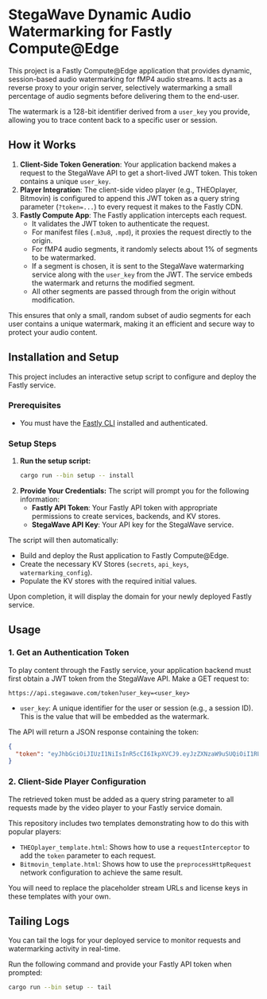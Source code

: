 # StegaWave Dynamic Audio Watermarking for Fastly Compute@Edge

This project is a Fastly Compute@Edge application that provides dynamic, session-based audio watermarking for fMP4 audio streams. It acts as a reverse proxy to your origin server, selectively watermarking a small percentage of audio segments before delivering them to the end-user.

The watermark is a 128-bit identifier derived from a `user_key` you provide, allowing you to trace content back to a specific user or session.

## How it Works

1.  **Client-Side Token Generation**: Your application backend makes a request to the StegaWave API to get a short-lived JWT token. This token contains a unique `user_key`.
2.  **Player Integration**: The client-side video player (e.g., THEOplayer, Bitmovin) is configured to append this JWT token as a query string parameter (`?token=...`) to every request it makes to the Fastly CDN.
3.  **Fastly Compute App**: The Fastly application intercepts each request.
    *   It validates the JWT token to authenticate the request.
    *   For manifest files (`.m3u8`, `.mpd`), it proxies the request directly to the origin.
    *   For fMP4 audio segments, it randomly selects about 1% of segments to be watermarked.
    *   If a segment is chosen, it is sent to the StegaWave watermarking service along with the `user_key` from the JWT. The service embeds the watermark and returns the modified segment.
    *   All other segments are passed through from the origin without modification.

This ensures that only a small, random subset of audio segments for each user contains a unique watermark, making it an efficient and secure way to protect your audio content.

## Installation and Setup

This project includes an interactive setup script to configure and deploy the Fastly service.

### Prerequisites

- You must have the [Fastly CLI](https://developer.fastly.com/learning/tools/cli/#installation) installed and authenticated.

### Setup Steps

1.  **Run the setup script:**
    ```bash
    cargo run --bin setup -- install
    ```
2.  **Provide Your Credentials:** The script will prompt you for the following information:
    *   **Fastly API Token**: Your Fastly API token with appropriate permissions to create services, backends, and KV stores.
    *   **StegaWave API Key**: Your API key for the StegaWave service.

The script will then automatically:
- Build and deploy the Rust application to Fastly Compute@Edge.
- Create the necessary KV Stores (`secrets`, `api_keys`, `watermarking_config`).
- Populate the KV stores with the required initial values.

Upon completion, it will display the domain for your newly deployed Fastly service.

## Usage

### 1. Get an Authentication Token

To play content through the Fastly service, your application backend must first obtain a JWT token from the StegaWave API. Make a GET request to:

`https://api.stegawave.com/token?user_key=<user_key>`

- `user_key`: A unique identifier for the user or session (e.g., a session ID). This is the value that will be embedded as the watermark.

The API will return a JSON response containing the token:

```json
{
  "token": "eyJhbGciOiJIUzI1NiIsInR5cCI6IkpXVCJ9.eyJzZXNzaW9uSUQiOiI1RUVEQzVDRTg5NDI2NUJDNTdERkM4NThCMTgzNzlBNiIsImV4cCI6MTc1MTU3NDQxNn0.f6PTxzk_DCMh3uevJ9OzXwvE_gpcm6sqYUeN97Dg8_k"
}
```

### 2. Client-Side Player Configuration

The retrieved token must be added as a query string parameter to all requests made by the video player to your Fastly service domain.

This repository includes two templates demonstrating how to do this with popular players:

-   `THEOplayer_template.html`: Shows how to use a `requestInterceptor` to add the `token` parameter to each request.
-   `Bitmovin_template.html`: Shows how to use the `preprocessHttpRequest` network configuration to achieve the same result.

You will need to replace the placeholder stream URLs and license keys in these templates with your own.

## Tailing Logs

You can tail the logs for your deployed service to monitor requests and watermarking activity in real-time.

Run the following command and provide your Fastly API token when prompted:

```bash
cargo run --bin setup -- tail
```
